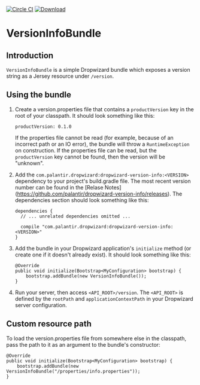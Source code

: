 [![Circle CI](https://circleci.com/gh/palantir/dropwizard-version-info.svg?style=svg&circle-token=0f0266bd0245635428b61e832c4f59c408e915e6)](https://circleci.com/gh/palantir/dropwizard-version-info)
[ ![Download](https://api.bintray.com/packages/zoubeiri/maven/dropwizard-version-info/images/download.svg) ](https://bintray.com/zoubeiri/maven/dropwizard-version-info/_latestVersion)

VersionInfoBundle
=================

Introduction
------------

`VersionInfoBundle` is a simple Dropwizard bundle which exposes a
version string as a Jersey resource under `/version`.

Using the bundle
----------------

1.  Create a version.properties file that contains a `productVersion`
    key in the root of your classpath. It should look something like
    this:

    ``` {.sourceCode .none}
    productVersion: 0.1.0
    ```

    If the properties file cannot be read (for example, because of an
    incorrect path or an IO error), the bundle will throw a
    `RuntimeException` on construction. If the properties file can be
    read, but the `productVersion` key cannot be found, then the version
    will be "unknown".

2.  Add the `com.palantir.dropwizard:dropwizard-version-info:<VERSION>`
    dependency to your project's build.gradle file. The most recent
    version number can be found in the [Relase Notes]
    (https://github.com/palantir/dropwizard-version-info/releases).
    The dependencies section should look something like this:

    ``` {.sourceCode .none}
    dependencies {
      // ... unrelated dependencies omitted ...

      compile "com.palantir.dropwizard:dropwizard-version-info:<VERSION>"
    }
    ```

3.  Add the bundle in your Dropwizard application's `initialize` method
    (or create one if it doesn't already exist). It should look
    something like this:

    ``` {.sourceCode .java}
    @Override
    public void initialize(Bootstrap<MyConfiguration> bootstrap) {
        bootstrap.addBundle(new VersionInfoBundle());
    }
    ```

4.  Run your server, then access `<API_ROOT>/version`. The `<API_ROOT>`
    is defined by the `rootPath` and `applicationContextPath` in your
    Dropwizard server configuration.

Custom resource path
--------------------

To load the version.properties file from somewhere else in the
classpath, pass the path to it as an argument to the bundle's
constructor:

``` {.sourceCode .java}
@Override
public void initialize(Bootstrap<MyConfiguration> bootstrap) {
    bootstrap.addBundle(new VersionInfoBundle("/properties/info.properties"));
}
```
